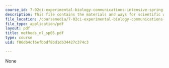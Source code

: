 ```yaml
---
course_id: 7-02ci-experimental-biology-communications-intensive-spring-2005
description: This file contains the materials and ways for scientific writing.
file_location: /coursemedia/7-02ci-experimental-biology-communications-intensive-spring-2005/f86db4cf6efbbdf8bd1db34427c374c3_methods_nl_sp05.pdf
file_type: application/pdf
layout: pdf
title: methods_nl_sp05.pdf
type: course
uid: f86db4cf6efbbdf8bd1db34427c374c3

---
```

None